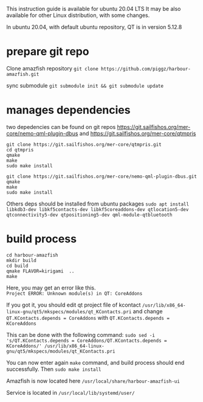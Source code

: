 This instruction guide is available for ubuntu 20.04 LTS
It may be also available for other Linux distribution, with some changes.

In ubuntu 20.04, with default ubuntu repository, QT is in version 5.12.8


# prepare git repo
Clone amazfish repository
`git clone https://github.com/piggz/harbour-amazfish.git`

sync submodule
`git submodule init && git submodule update`

# manages dependencies

two depedencies can be found on git repos
https://git.sailfishos.org/mer-core/nemo-qml-plugin-dbus
and
https://git.sailfishos.org/mer-core/qtmpris

```
git clone https://git.sailfishos.org/mer-core/qtmpris.git
cd qtmpris
qmake
make
sudo make install
```

```
git clone https://git.sailfishos.org/mer-core/nemo-qml-plugin-dbus.git
qmake
make
sudo make install
```
Others deps should be installed from ubuntu packages
`sudo apt install libkdb3-dev libkf5contacts-dev libkf5coreaddons-dev qtlocation5-dev qtconnectivity5-dev qtpositioning5-dev qml-module-qtbluetooth
`

# build process

```
cd harbour-amazfish
mkdir build
cd build
qmake FLAVOR=kirigami  ..
make
```

Here, you may get an error like this.  
`Project ERROR: Unknown module(s) in QT: CoreAddons`

If you got it, you should edit  qt project file of kcontact `/usr/lib/x86_64-linux-gnu/qt5/mkspecs/modules/qt_KContacts.pri`
and change 
`QT.KContacts.depends = CoreAddons`
with 
`QT.KContacts.depends = KCoreAddons`

This can be done with the following command:
`sudo sed -i 's/QT.KContacts.depends = CoreAddons/QT.KContacts.depends = KCoreAddons/' /usr/lib/x86_64-linux-gnu/qt5/mkspecs/modules/qt_KContacts.pri`

You can now enter again `make` command, and build process should end successfully.
Then `sudo make install`

Amazfish is now located here `/usr/local/share/harbour-amazfish-ui`

Service is located in `/usr/local/lib/systemd/user/`
